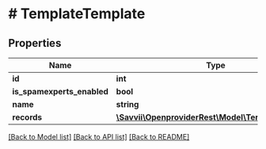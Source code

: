 # # TemplateTemplate

## Properties

Name | Type | Description | Notes
------------ | ------------- | ------------- | -------------
**id** | **int** |  | [optional]
**is_spamexperts_enabled** | **bool** |  | [optional]
**name** | **string** |  | [optional]
**records** | [**\Savvii\OpenproviderRest\Model\TemplateRecord[]**](TemplateRecord.md) |  | [optional]

[[Back to Model list]](../../README.md#models) [[Back to API list]](../../README.md#endpoints) [[Back to README]](../../README.md)
